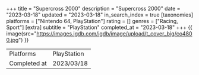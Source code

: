 +++
title = "Supercross 2000"
description = "Supercross 2000"
date = "2023-03-18"
updated = "2023-03-18"
in_search_index = true
[taxonomies]
platforms = ["Nintendo 64, PlayStation"]
rating = []
genres = ["Racing, Sport"]
[extra]
subtitle = "PlayStation"
completed_at = "2023-03-18"
+++
{{ image(src="https://images.igdb.com/igdb/image/upload/t_cover_big/co4800.jpg") }}

|              |            |
| ------------ | ---------- |
| Platforms    | PlayStation |
| Completed at | 2023/03/18 |

